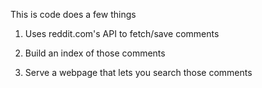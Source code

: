 
This is code does a few things

1. Uses reddit.com's API to fetch/save comments

2. Build an index of those comments

3. Serve a webpage that lets you search those comments
